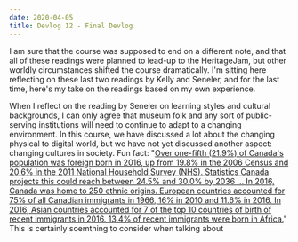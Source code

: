 ```yaml
---
date: 2020-04-05
title: Devlog 12 - Final Devlog
---
```

I am sure that the course was supposed to end on a different note, and that all of these readings were planned to lead-up to the HeritageJam, but other worldly circumstances shifted the course dramatically. I'm sitting here reflecting on these last two readings by Kelly and Seneler, and for the last time, here's my take on the readings based on my own experience.

When I reflect on the reading by Seneler on learning styles and cultural backgrounds, I can only agree that museum folk and any sort of public-serving institutions will need to continue to adapt to a changing environment. In this course, we have discussed a lot about the changing physical to digital world, but we have not yet discussed another aspect: changing cultures in society. Fun fact: "[Over one-fifth (21.9%) of Canada's population was foreign born in 2016, up from 19.8% in the 2006 Census and 20.6% in the 2011 National Household Survey (NHS). Statistics Canada projects this could reach between 24.5% and 30.0% by 2036 ... In 2016, Canada was home to 250 ethnic origins. European countries accounted for 75% of all Canadian immigrants in 1966, 16% in 2010 and 11.6% in 2016. In 2016, Asian countries accounted for 7 of the top 10 countries of birth of recent immigrants in 2016. 13.4% of recent immigrants were born in Africa.](https://www.canada.ca/en/canadian-heritage/corporate/publications/evaluations/multiculturalism-program.html)" This is certainly soemthing to consider when talking about 
